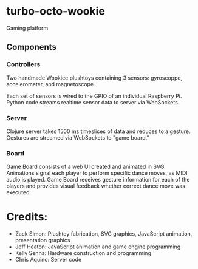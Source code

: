 # turbo-octo-wookie

Gaming platform

## Components

### Controllers

Two handmade Wookiee plushtoys containing 3 sensors: gyroscoppe, accelerometer, and magnetoscope.

Each set of sensors is wired to the GPIO of an individual Raspberry Pi.  
Python code streams realtime sensor data to server via WebSockets.

### Server
Clojure server takes 1500 ms timeslices of data and reduces to a gesture.  
Gestures are streamed via WebSockets to "game board."


### Board

Game Board consists of a web UI created and animated in SVG.  
Animations signal each player to perform specific dance moves, as MIDI audio is played.
Game Board receives gesture information for each of the players and provides visual feedback whether correct dance move was executed.


# Credits:

* Zack Simon: Plushtoy fabrication, SVG graphics, JavaScript animation, presentation graphics
* Jeff Heaton: JavaScript animation and game engine programming
* Kelly Senna: Hardware construction and programming
* Chris Aquino: Server code
